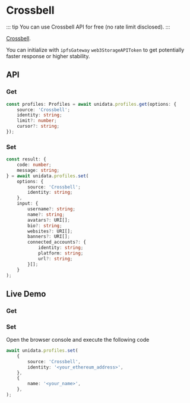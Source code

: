 # Crossbell

<Logos type="Profiles" :names="['Crossbell']" />

::: tip
You can use Crossbell API for free (no rate limit disclosed).
:::

[Crossbell](https://github.com/Crossbell-Box/).

You can initialize with `ipfsGateway` `web3StorageAPIToken` to get potentially faster response or higher stability.

## API

### Get

```ts
const profiles: Profiles = await unidata.profiles.get(options: {
    source: 'Crossbell';
    identity: string;
    limit?: number;
    cursor?: string;
});
```

### Set

```ts
const result: {
    code: number;
    message: string;
} = await unidata.profiles.set(
    options: {
        source: 'Crossbell';
        identity: string;
    },
    input: {
        username?: string;
        name?: string;
        avatars?: URI[];
        bio?: string;
        websites?: URI[];
        banners?: URI[];
        connected_accounts?: {
            identity: string;
            platform: string;
            url?: string;
        }[];
    }
);
```

## Live Demo

### Get

<Profiles :source="'Crossbell'" :defaultIdentity="'0xC8b960D09C0078c18Dcbe7eB9AB9d816BcCa8944'" />

### Set

Open the browser console and execute the following code

```ts
await unidata.profiles.set(
    {
        source: 'Crossbell',
        identity: '<your_ethereum_address>',
    },
    {
        name: '<your_name>',
    },
);
```
